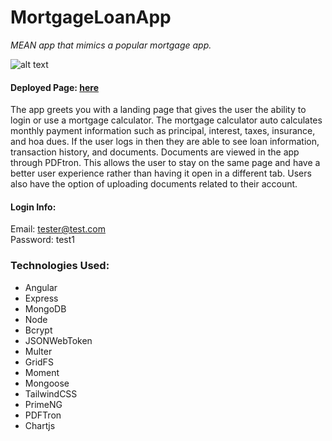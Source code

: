 # MortgageLoanApp
*MEAN app that mimics a popular mortgage app.*

![alt text](https://media.giphy.com/media/Hr1YAjcLAQ953mX4ah/giphy.gif 'Mortgage Loan App')

#### Deployed Page: [here](https://desolate-oasis-37454.herokuapp.com/)

The app greets you with a landing page that gives the user the ability to login or use a mortgage calculator. The mortgage calculator auto calculates monthly payment information such as principal, interest, taxes, insurance, and hoa dues. If the user logs in then they are able to see loan information, transaction history, and documents. Documents are viewed in the app through PDFtron. This allows the user to stay on the same page and have a better user experience rather than having it open in a different tab. Users also have the option of uploading documents related to their account. 

#### Login Info:
Email: tester@test.com <br />
Password: test1

### Technologies Used:
* Angular
* Express
* MongoDB
* Node
* Bcrypt
* JSONWebToken
* Multer
* GridFS
* Moment
* Mongoose
* TailwindCSS
* PrimeNG
* PDFTron
* Chartjs